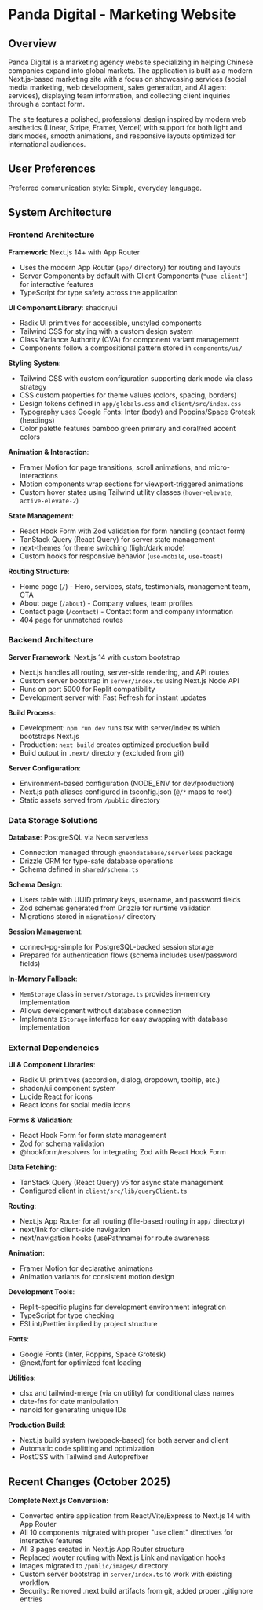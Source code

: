 # Panda Digital - Marketing Website

## Overview

Panda Digital is a marketing agency website specializing in helping Chinese companies expand into global markets. The application is built as a modern Next.js-based marketing site with a focus on showcasing services (social media marketing, web development, sales generation, and AI agent services), displaying team information, and collecting client inquiries through a contact form.

The site features a polished, professional design inspired by modern web aesthetics (Linear, Stripe, Framer, Vercel) with support for both light and dark modes, smooth animations, and responsive layouts optimized for international audiences.

## User Preferences

Preferred communication style: Simple, everyday language.

## System Architecture

### Frontend Architecture

**Framework**: Next.js 14+ with App Router
- Uses the modern App Router (`app/` directory) for routing and layouts
- Server Components by default with Client Components (`"use client"`) for interactive features
- TypeScript for type safety across the application

**UI Component Library**: shadcn/ui
- Radix UI primitives for accessible, unstyled components
- Tailwind CSS for styling with a custom design system
- Class Variance Authority (CVA) for component variant management
- Components follow a compositional pattern stored in `components/ui/`

**Styling System**:
- Tailwind CSS with custom configuration supporting dark mode via class strategy
- CSS custom properties for theme values (colors, spacing, borders)
- Design tokens defined in `app/globals.css` and `client/src/index.css`
- Typography uses Google Fonts: Inter (body) and Poppins/Space Grotesk (headings)
- Color palette features bamboo green primary and coral/red accent colors

**Animation & Interaction**:
- Framer Motion for page transitions, scroll animations, and micro-interactions
- Motion components wrap sections for viewport-triggered animations
- Custom hover states using Tailwind utility classes (`hover-elevate`, `active-elevate-2`)

**State Management**:
- React Hook Form with Zod validation for form handling (contact form)
- TanStack Query (React Query) for server state management
- next-themes for theme switching (light/dark mode)
- Custom hooks for responsive behavior (`use-mobile`, `use-toast`)

**Routing Structure**:
- Home page (`/`) - Hero, services, stats, testimonials, management team, CTA
- About page (`/about`) - Company values, team profiles
- Contact page (`/contact`) - Contact form and company information
- 404 page for unmatched routes

### Backend Architecture

**Server Framework**: Next.js 14 with custom bootstrap
- Next.js handles all routing, server-side rendering, and API routes
- Custom server bootstrap in `server/index.ts` using Next.js Node API
- Runs on port 5000 for Replit compatibility
- Development server with Fast Refresh for instant updates

**Build Process**:
- Development: `npm run dev` runs tsx with server/index.ts which bootstraps Next.js
- Production: `next build` creates optimized production build
- Build output in `.next/` directory (excluded from git)

**Server Configuration**:
- Environment-based configuration (NODE_ENV for dev/production)
- Next.js path aliases configured in tsconfig.json (`@/*` maps to root)
- Static assets served from `/public` directory

### Data Storage Solutions

**Database**: PostgreSQL via Neon serverless
- Connection managed through `@neondatabase/serverless` package
- Drizzle ORM for type-safe database operations
- Schema defined in `shared/schema.ts`

**Schema Design**:
- Users table with UUID primary keys, username, and password fields
- Zod schemas generated from Drizzle for runtime validation
- Migrations stored in `migrations/` directory

**Session Management**:
- connect-pg-simple for PostgreSQL-backed session storage
- Prepared for authentication flows (schema includes user/password fields)

**In-Memory Fallback**:
- `MemStorage` class in `server/storage.ts` provides in-memory implementation
- Allows development without database connection
- Implements `IStorage` interface for easy swapping with database implementation

### External Dependencies

**UI & Component Libraries**:
- Radix UI primitives (accordion, dialog, dropdown, tooltip, etc.)
- shadcn/ui component system
- Lucide React for icons
- React Icons for social media icons

**Forms & Validation**:
- React Hook Form for form state management
- Zod for schema validation
- @hookform/resolvers for integrating Zod with React Hook Form

**Data Fetching**:
- TanStack Query (React Query) v5 for async state management
- Configured client in `client/src/lib/queryClient.ts`

**Routing**:
- Next.js App Router for all routing (file-based routing in `app/` directory)
- next/link for client-side navigation
- next/navigation hooks (usePathname) for route awareness

**Animation**:
- Framer Motion for declarative animations
- Animation variants for consistent motion design

**Development Tools**:
- Replit-specific plugins for development environment integration
- TypeScript for type checking
- ESLint/Prettier implied by project structure

**Fonts**:
- Google Fonts (Inter, Poppins, Space Grotesk)
- @next/font for optimized font loading

**Utilities**:
- clsx and tailwind-merge (via cn utility) for conditional class names
- date-fns for date manipulation
- nanoid for generating unique IDs

**Production Build**:
- Next.js build system (webpack-based) for both server and client
- Automatic code splitting and optimization
- PostCSS with Tailwind and Autoprefixer

## Recent Changes (October 2025)

**Complete Next.js Conversion:**
- Converted entire application from React/Vite/Express to Next.js 14 with App Router
- All 10 components migrated with proper "use client" directives for interactive features
- All 3 pages created in Next.js App Router structure
- Replaced wouter routing with Next.js Link and navigation hooks
- Images migrated to `/public/images/` directory
- Custom server bootstrap in `server/index.ts` to work with existing workflow
- Security: Removed .next build artifacts from git, added proper .gitignore entries